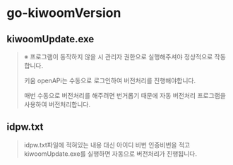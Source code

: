 # go-kiwoomVersion

## kiwoomUpdate.exe
> ※ 프로그램이 동작하지 않을 시 관리자 권한으로 실행해주셔야 정상적으로 작동합니다.
>
> 키움 openAPi는 수동으로 로그인하여 버전처리를 진행해야합니다.
> 
> 매번 수동으로 버전처리를 해주려면 번거롭기 때문에 자동 버전처리 프로그램을 사용하여 버전처리합니다.

## idpw.txt
> idpw.txt파일에 적혀있는 내용 대신 아이디 비번 인증비번을 적고 kiwoomUpdate.exe를 실행하면 자동으로 버전처리가 진행됩니다.
